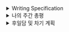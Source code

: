 <details>
<summary>Writing Specification</summary>
<div markdown="1">

>Date : 22.01.28
>
>강좌 분류 : None
>
>>강좌 번호 : None
>>
>>제목 : None

</div>
</details>

<details>
<summary>나의 주간 총평</summary>
<div markdown="1">

슬슬 시스템이 자리 잡아감에 따라 개개인마다의 장점과 개성이 드러난 케이스들을 확인할 수 있었다.

이번 주는 내가 모더레이터였으므로, 지난 주의 회고와 목표를 잘 이행했는지 짤막하게 점검하는 시간을 가져보자.

-=-=-=-=-=-=-=-=-=-=-=-=-=-=-=-=-=-=-=-=-=-=-=-=-=-=-=-=-=-=-=-=-=-=-=-=-=-=-=-=-=-=-=-=-=-=-=-=-=-=-

<details>
<summary>지난 주 회고 및 목표 이행 피드백</summary>
<div markdown="1">

1. 잘.좋.게

> **Github에 공부한 것을 정리**

이 부분은 이번 주도 나름 잘 진행했다고 여겨진다.

다만 아쉬운 것은 Pytorch 강의라고 정리를 세밀하게 못한 부분이 보였다.

코딩이라고 쉬이 넘어갈 수 있는 부분은 아니니, **다른 캠퍼분들의 정리를 참고하여 나의 정리 포맷을 찾아보자.**

> **계획을 세워 공부하고 조원들과 상호 피드백**

역시 잘 진행되었다. 후술하겠지만 다른 쪽에서도 이 부분만큼은 발전이 있었다고 생각한다.

다만 다른 캠퍼분들의 피드백 분포에 의하면, 강의 정리 내용에 대한 피드백보다는 경험담에 대한 피드백이 많았다.

~~내 경험담이 또 맛집이긴 한데,~~ 사실 경험담은 강의 내용을 이해할 때 도움이 됬으면 싶어 적어 놓은 것이다.

> ??? : 사실 강의 정리 내용 피드백이 들어오면 너무 기쁠 것 같아요. 그래서 제 친구 부앵이를 데려왔ㅇ...

내 강의 정리 내용이 그만큼 **가독성이 떨어지고 읽기 힘든** 정리라고도 이해할 수 있는 상황이다.
> **절대 다른 캠퍼분들의 피드백이 잘못되었다고 생각하지 않는다.**
> 
> 그런 이야기가 아니라, 보다 강의 정리 내용이 돋보이게 작성할 것이란 의미이다.

내가 작성한 **강의 정리 내용에 대한 피드백이 더 들어올 수 있도록, 더 강의 내용 정리에 힘을 쓰겠다.**

2. 잘.아.부
   
> **계획 완수 실패 문제**

사실 이건 좀 심각했다. 계획 이행률이 50~70% 사이를 도는 상황이다.

어우.. 데이터는 거짓말을 하지 않으니 내가 문제다.

**목표를 세울 때 하루 하루의 목표를 조금 더 방어적으로 세우고, 공부할 기간을 늘리는 방법을 적용해볼 것이다.**

> **개인 공부 미진 부분 해결**

확률과 통계는 나름 열심히 정리해봤는데, 문제는 RNN이었다.

이건 내 문제다. RNN 역전파를 아직도 완벽히 이해하지 못했다.

**흠.. 설 연휴를 잘 활용해봐야겠다.**

3. 도.시.

> **Github 외 블로그 개설, 정리**

정말 최고의 판단이었다. 수식입력, 링크 걸기 모든게 너무 편한 Notion!!!!!!!

거기에 더해, Daily draft를 Github에 남기고 최종 정리는 Notion을 활용하는 식으로 작성하니까

매일의 작업 소요도 훨씬 줄어들고 편했다.

**그 반동으로 Github는 부실하니 캠퍼분들께는 Notion을 더 읽도록 말씀드리면 될 것 같다.**

물론.. 개인 재량이긴 한데... 거긴 내가 **잘못 적어둔 내용**도 수정이 되니까.. 꼭 확인좀 ㅠㅠ..

> **캠퍼분들과의 보다 더 적극적인 피드백**

아... 열심히 해보았고, 개선이 되었음은 느꼈으나, 과정상, 내용상의 문제는 조금 부족했다.

특히 오늘 주영님을 지각하게 만든 것을 다시는 재발하지 않도록 피드백을 드리는 시간을 주의하도록 하겠다.

> 별개로 데일리 스크럼에 아직 안 온 사람이 있으면 슬랙에 불러보도록 하겠다.

</div>
</details>

-=-=-=-=-=-=-=-=-=-=-=-=-=-=-=-=-=-=-=-=-=-=-=-=-=-=-=-=-=-=-=-=-=-=-=-=-=-=-=-=-=-=-=-=-=-=-=-=-=-=-

이제 이번 주 정리이다.

1. 잘했던 것, 좋았던 것, 계속할 것

> 1. Github에 공부한 것을 정리 + 적극적인 피드백
> 
> 매일 공부하면서 느낀 것들을 포괄적으로 기록하고 피드백하기에 이르렀음.
>
>> 조원들의 기록을 확인하고 토론해보는 시간을 가질 수 있어서 유의미함.
>
> 2. 매주 월요일 별도 학습 플랜 설계 
> 
> 이번주는 ResNet을 직접 구현하는 것이다.
> 
>> 높게 평가하는 것은, 우리끼리 스스로 제안해서 진행시켰다는 점. 

2. 잘못했던 것, 아쉬운 것, 부족한 것과 그 개선 방향
   
> 1. 지키지 못한 계획과 그 후속처리
> 
> 아직도 계획을 완수 실패하는 경우가 발생하였음.
> 
> 실현 가능한 계획을 세우고 철저히 엄수하는 것에서 부족함을 느낌
> 
>> 단위 목표를 더 방어적으로 설계, 최종 목표에 도달하기 위해 할당 시간량을 늘리기로 결정.
>
> 2. 개인 목표 미진 부분 보완
> 
> 일부 목표가 아직 미완임.
> 
>> 사실 해결 방안은 빨리 보완하는 것임. Notion에 작성 예정

3. 도전할 것, 시도할 것
   
> 도전할 것 : 매주 월요일, 캠퍼분들과의 챌린지 시작
>
> 월요일 피어세션은 특별한 것이 진행되지 않음(강의도 안 들었고, 특별히 할 이야기가 없음.)
> 
>> 그래서 주말동안 할 수 있는 챌린지를 정해서 해보도록 하였음.
>>
>> 많은 시행 착오가 예상됨. 그럼에도 트라이하는 거지.
>
> 시도할 것 : 더더더더더 적극적인 피드백
> 
>> 팀원이 쓴 글을 더 자세히 정성 담아 읽고, 객관적으로 더 생각해서 피드백해주기를 더 해보자.
>>
>> 지난주에 말한 큰 도전이, 드디어 성과를 보이고 있음.

4. 키워드, 알게된 것, 느낀 점

> 키워드
>> Pytorch
>> 
>> Implementation
>>
>> Tensorboard
>>
>> Weight and Bias
>>
>> Ray

> 알게된 것
>> 남의 논문을 구현하면 실력이 오른다.

> 느낀 점
>> 나의 부족함을 딛고 일어날 것.
>> 
>> 현실에 자만하지 말 것. 현실에 갇힌 것 같다면, 주변의 피드백을 요구한다.

5. 의견 공유 후 느낀 점

> 추후 스페셜 피어 세션, 피어 세션을 진행한 이후 작성할 예정


</div>
</details>

<details>
<summary>후일담 및 차기 계획</summary>
<div markdown="1">

이번 주 주말, 드디어 본가로 돌아온다.

학교 코로나가 리얼 헬이고, 마지막 프로젝트 보수를 위해 남았는데 시스템이 언제 재개될지 모르는 상황이라

그냥 본가에 내려와서 있다가 주말에 한 번 들르기로 했다.

아.. 그러다보니 바쁠 예정이라 첫 챌린지에 쓸 시간을 아끼긴 해야 하니, 설연휴 바쁘게 돌 것 같다.

어제 말한 차기 계획 타당성을 검토해보았다.

계획을 안 말해서 몰랐을 것인데, **한글과 영어로 강의 내용을 정리**한 후에

**내가 다녔던 연구실 사람들과 역으로 피드백**을 하고 그 결과를 다시 한글로 정리하는 계획이었다.

내가 다녔던 연구실에 있었던 랩 맴버들은 전부 유능한 사람들이었다.

그들의 피드백은 분명히 도움이 되는 상황이라고 자신할 수 있다.

그런데 지금 부스트캠프에 소요되는 인력이 너무 많아서 그렇게 작업하기엔 부담스러운 상황이다.

당분간은 미루고, 사용 가능한, 가장 중요한 순간에 한 번 필살기로 사용해볼 계획이다.

차기 계획

1. ResNet 구현

2. 이사 마무리 짓기

</div>
</details>


